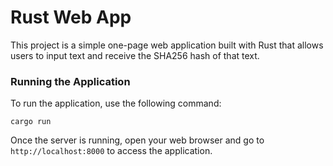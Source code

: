 # Rust Web App

This project is a simple one-page web application built with Rust that allows users to input text and receive the SHA256 hash of that text. 

### Running the Application

To run the application, use the following command:

```
cargo run
```

Once the server is running, open your web browser and go to `http://localhost:8000` to access the application.
